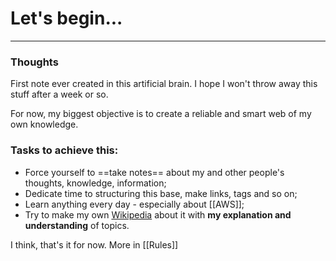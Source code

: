 # Let's begin...
---
### Thoughts
First note ever created in this artificial brain. I hope I won't throw away this stuff after a week or so. 

For now, my biggest objective is to create a reliable and smart web of my own knowledge.

### Tasks to achieve this:
- Force yourself to ==take notes== about my and other people's thoughts, knowledge, information;
- Dedicate time to structuring this base, make links, tags and so on;
- Learn anything every day - especially about [[AWS]];
- Try to make my own [Wikipedia](https://en.wikipedia.org) about it with **my explanation and understanding** of topics.

I think, that's it for now. More in [[Rules]]